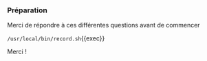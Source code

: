 


### Préparation

Merci de répondre à ces différentes questions avant de commencer

`/usr/local/bin/record.sh`{{exec}}


Merci !